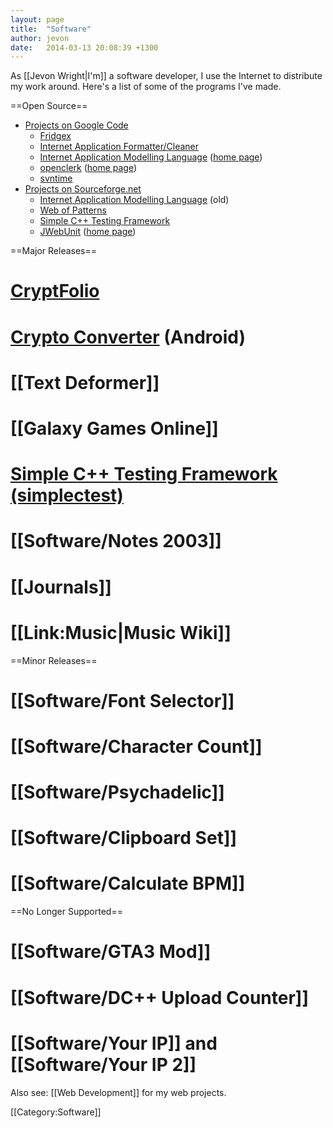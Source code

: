 ```yaml
---
layout: page
title:  "Software"
author: jevon
date:   2014-03-13 20:08:39 +1300
---
```


As [[Jevon Wright|I'm]] a software developer, I use the Internet to distribute my work around. Here's a list of some of the programs I've made.

==Open Source==
<ul><li><a href="http://code.google.com/u/soundasleep/">Projects on Google Code</a>
  <ul><li><a href="http://code.google.com/p/fridgex/">Fridgex</a></li>
  <li><a href="http://code.google.com/p/iacleaner/">Internet Application Formatter/Cleaner</a></li>
  <li><a href="http://code.google.com/p/iaml/">Internet Application Modelling Language</a> (<a href="http://openiaml.org/">home page</a>)</li>
  <li><a href="http://code.google.com/p/openclerk/">openclerk</a> (<a href="http://openclerk.org/">home page</a>)</li>
  <li><a href="http://code.google.com/p/svntime/">svntime</a></li></ul></li>
<li><a href="http://sourceforge.net/users/jevonwright/">Projects on Sourceforge.net</a>
  <ul><li><a href="http://sourceforge.net/projects/iaml/">Internet Application Modelling Language</a> (old)</li>
  <li><a href="http://sourceforge.net/projects/webofpatterns/">Web of Patterns</a></li>
  <li><a href="http://sourceforge.net/projects/simplectest/">Simple C++ Testing Framework</a></li>
  <li><a href="http://sourceforge.net/projects/jwebunit/">JWebUnit</a> (<a href="http://jwebunit.sourceforge.net">home page</a>)</li></ul></li></ul>

==Major Releases==
# <a href="http://cryptfolio.com">CryptFolio</a>
# <a href="https://play.google.com/store/apps/details?id=com.cryptfolio.calculator">Crypto Converter</a> (Android)
# [[Text Deformer]]
# [[Galaxy Games Online]]
# <a href="http://simplectest.sf.net">Simple C++ Testing Framework (simplectest)</a>
# [[Software/Notes 2003]] 
# [[Journals]]
# [[Link:Music|Music Wiki]]

==Minor Releases==
# [[Software/Font Selector]]
# [[Software/Character Count]]
# [[Software/Psychadelic]]
# [[Software/Clipboard Set]]
# [[Software/Calculate BPM]]

==No Longer Supported==
# [[Software/GTA3 Mod]]
# [[Software/DC++ Upload Counter]]
# [[Software/Your IP]] and [[Software/Your IP 2]]

Also see: [[Web Development]] for my web projects.

[[Category:Software]]